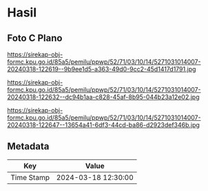 # Hasil

## Foto C Plano

https://sirekap-obj-formc.kpu.go.id/85a5/pemilu/ppwp/52/71/03/10/14/5271031014007-20240318-122619--9b9ee1d5-a363-49d0-9cc2-45d1417d1791.jpg

https://sirekap-obj-formc.kpu.go.id/85a5/pemilu/ppwp/52/71/03/10/14/5271031014007-20240318-122632--dc94b1aa-c828-45af-8b95-044b23a12e02.jpg

https://sirekap-obj-formc.kpu.go.id/85a5/pemilu/ppwp/52/71/03/10/14/5271031014007-20240318-122647--13654a41-6df3-44cd-ba86-d2923def346b.jpg


## Metadata

| Key        | Value               |
| ---------- | ------------------- |
| Time Stamp | 2024-03-18 12:30:00 |



